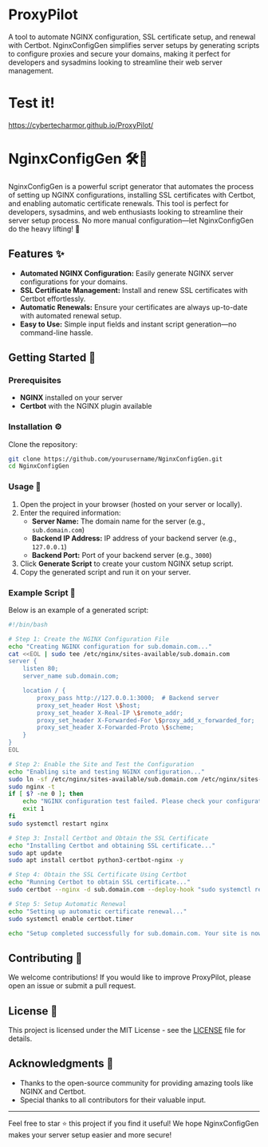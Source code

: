 # ProxyPilot
A tool to automate NGINX configuration, SSL certificate setup, and renewal with Certbot. NginxConfigGen simplifies server setups by generating scripts to configure proxies and secure your domains, making it perfect for developers and sysadmins looking to streamline their web server management.

# Test it!
https://cybertecharmor.github.io/ProxyPilot/

# NginxConfigGen 🛠️🚀

NginxConfigGen is a powerful script generator that automates the process of setting up NGINX configurations, installing SSL certificates with Certbot, and enabling automatic certificate renewals. This tool is perfect for developers, sysadmins, and web enthusiasts looking to streamline their server setup process. No more manual configuration—let NginxConfigGen do the heavy lifting! 🧰

## Features ✨

- **Automated NGINX Configuration:** Easily generate NGINX server configurations for your domains.
- **SSL Certificate Management:** Install and renew SSL certificates with Certbot effortlessly.
- **Automatic Renewals:** Ensure your certificates are always up-to-date with automated renewal setup.
- **Easy to Use:** Simple input fields and instant script generation—no command-line hassle.

## Getting Started 🏁

### Prerequisites

- **NGINX** installed on your server
- **Certbot** with the NGINX plugin available

### Installation ⚙️

Clone the repository:

```bash
git clone https://github.com/yourusername/NginxConfigGen.git
cd NginxConfigGen
```

### Usage 🚦

1. Open the project in your browser (hosted on your server or locally).
2. Enter the required information:
   - **Server Name:** The domain name for the server (e.g., `sub.domain.com`)
   - **Backend IP Address:** IP address of your backend server (e.g., `127.0.0.1`)
   - **Backend Port:** Port of your backend server (e.g., `3000`)
3. Click **Generate Script** to create your custom NGINX setup script.
4. Copy the generated script and run it on your server.

### Example Script 📝

Below is an example of a generated script:

```bash
#!/bin/bash

# Step 1: Create the NGINX Configuration File
echo "Creating NGINX configuration for sub.domain.com..."
cat <<EOL | sudo tee /etc/nginx/sites-available/sub.domain.com
server {
    listen 80;
    server_name sub.domain.com;

    location / {
        proxy_pass http://127.0.0.1:3000;  # Backend server
        proxy_set_header Host \$host;
        proxy_set_header X-Real-IP \$remote_addr;
        proxy_set_header X-Forwarded-For \$proxy_add_x_forwarded_for;
        proxy_set_header X-Forwarded-Proto \$scheme;
    }
}
EOL

# Step 2: Enable the Site and Test the Configuration
echo "Enabling site and testing NGINX configuration..."
sudo ln -sf /etc/nginx/sites-available/sub.domain.com /etc/nginx/sites-enabled/
sudo nginx -t
if [ $? -ne 0 ]; then
    echo "NGINX configuration test failed. Please check your configuration."
    exit 1
fi
sudo systemctl restart nginx

# Step 3: Install Certbot and Obtain the SSL Certificate
echo "Installing Certbot and obtaining SSL certificate..."
sudo apt update
sudo apt install certbot python3-certbot-nginx -y

# Step 4: Obtain the SSL Certificate Using Certbot
echo "Running Certbot to obtain SSL certificate..."
sudo certbot --nginx -d sub.domain.com --deploy-hook "sudo systemctl restart nginx"

# Step 5: Setup Automatic Renewal
echo "Setting up automatic certificate renewal..."
sudo systemctl enable certbot.timer

echo "Setup completed successfully for sub.domain.com. Your site is now configured with SSL."
```

## Contributing 🤝

We welcome contributions! If you would like to improve ProxyPilot, please open an issue or submit a pull request.

## License 📜

This project is licensed under the MIT License - see the [LICENSE](LICENSE) file for details.

## Acknowledgments 🙏

- Thanks to the open-source community for providing amazing tools like NGINX and Certbot.
- Special thanks to all contributors for their valuable input.

---

Feel free to star ⭐ this project if you find it useful! We hope NginxConfigGen makes your server setup easier and more secure!
